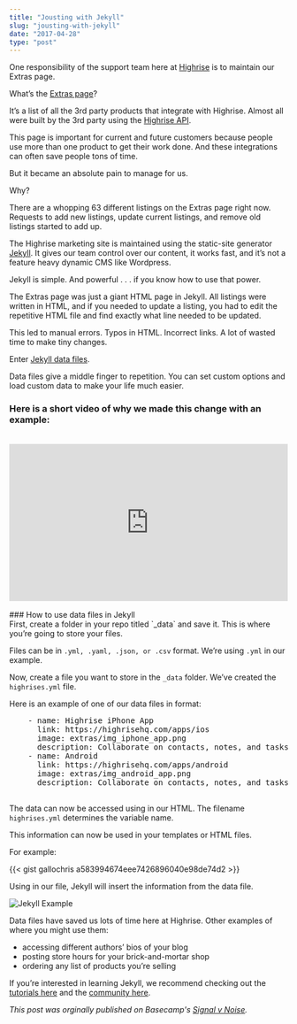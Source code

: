```yaml
---
title: "Jousting with Jekyll"
slug: "jousting-with-jekyll"
date: "2017-04-28"
type: "post"
---
```


One responsibility of the support team here at [Highrise](https://highrisehq.com/) is to maintain our Extras page.

What’s the [Extras page](https://highrisehq.com/extras/)?

It’s a list of all the 3rd party products that integrate with Highrise. Almost
all were built by the 3rd party using the [Highrise API](https://github.com/basecamp/highrise-api).

This page is important for current and future customers because people use more
than one product to get their work done. And these integrations can often save
people tons of time.

But it became an absolute pain to manage for us.

Why?

There are a whopping 63 different listings on the Extras page right now. Requests to add new listings, update current listings, and remove old listings started to add up.

The Highrise marketing site is maintained using the static-site generator [Jekyll](https://jekyllrb.com/). It gives our team control over our content, it works fast, and it’s not a feature heavy dynamic CMS like Wordpress.

Jekyll is simple. And powerful . . . if you know how to use that power.

The Extras page was just a giant HTML page in Jekyll. All listings were written in HTML, and if you needed to update a listing, you had to edit the repetitive
HTML file and find exactly what line needed to be updated.

This led to manual errors. Typos in HTML. Incorrect links. A lot of wasted time to make tiny changes.

Enter [Jekyll data files](https://jekyllrb.com/docs/datafiles/).

Data files give a middle finger to repetition. You can set custom options and load custom data to make your life much easier.

### Here is a short video of why we made this change with an example:
<br>

<div class="wistia_responsive_padding" style="padding:56.25% 0 0 0;position:relative;"><div class="wistia_responsive_wrapper" style="height:100%;left:0;position:absolute;top:0;width:100%;"><iframe src="https://fast.wistia.net/embed/iframe/mfurfld6bh?videoFoam=true" title="Wistia video player" allowtransparency="true" frameborder="0" scrolling="no" class="wistia_embed" name="wistia_embed" allowfullscreen mozallowfullscreen webkitallowfullscreen oallowfullscreen msallowfullscreen width="100%" height="100%"></iframe></div></div>
<script src="https://fast.wistia.net/assets/external/E-v1.js" async></script>


<br>
### How to use data files in Jekyll
<br>
First, create a folder in your repo titled `_data` and save it. This is where you’re going to store your files.

Files can be in `.yml, .yaml, .json, or .csv` format. We’re using `.yml` in our example.

Now, create a file you want to store in the `_data` folder. We’ve created the `highrises.yml` file.

Here is an example of one of our data files in format:

<pre>
    - name: Highrise iPhone App
      link: https://highrisehq.com/apps/ios
      image: extras/img_iphone_app.png
      description: Collaborate on contacts, notes, and tasks all from your iPhone.
    - name: Android
      link: https://highrisehq.com/apps/android
      image: extras/img_android_app.png
      description: Collaborate on contacts, notes, and tasks all from your Android.
      </pre>

The data can now be accessed using in our HTML. The filename `highrises.yml` determines the
variable name.

This information can now be used in your templates or HTML files.

For example:

{{< gist gallochris a583994674eee7426896040e98de74d2 >}}


Using  in our file, Jekyll will insert the information from the data file.

![Jekyll Example](https://cdn-images-1.medium.com/max/800/1*7u5mIbo41YC9u_zwvBjSew.png)

Data files have saved us lots of time here at Highrise. Other examples of where
you might use them:

* accessing different authors’ bios of your blog
* posting store hours for your brick-and-mortar shop
* ordering any list of products you’re selling

If you’re interested in learning Jekyll, we recommend checking out the [tutorials here](http://jekyllrb.com/tutorials/home/) and the [community here](https://talk.jekyllrb.com/).

*This post was orginally published on Basecamp's [Signal v Noise](https://m.signalvnoise.com/jousting-with-jekyll-20687ceea042).*
